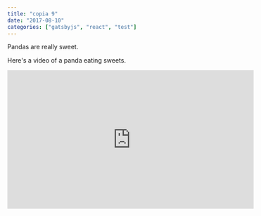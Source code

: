```yaml
---
title: "copia 9"
date: "2017-08-10"
categories: ["gatsbyjs", "react", "test"]
---
```


Pandas are really sweet.

Here's a video of a panda eating sweets.

<iframe width="560" height="315" src="https://www.youtube.com/embed/4n0xNbfJLR8" frameborder="0" allowfullscreen></iframe>